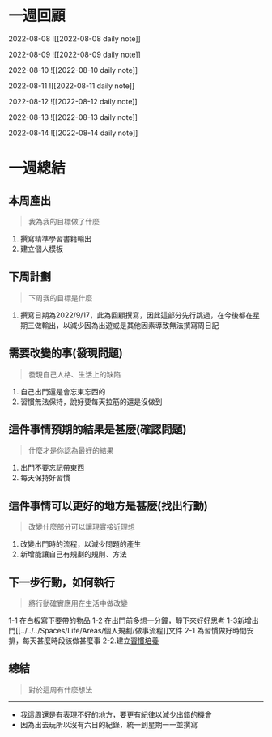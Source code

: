 # 一週回顧

2022-08-08
![[2022-08-08 daily note]]

2022-08-09
![[2022-08-09 daily note]]

2022-08-10
![[2022-08-10 daily note]]

2022-08-11
![[2022-08-11 daily note]]

2022-08-12
![[2022-08-12 daily note]]

2022-08-13
![[2022-08-13 daily note]]

2022-08-14
![[2022-08-14 daily note]]

# 一週總結

## 本周產出
>我為我的目標做了什麼
1. 撰寫精準學習書籍輸出
2. 建立個人模板

## 下周計劃
>下周我的目標是什麼
1. 撰寫日期為2022/9/17，此為回顧撰寫，因此這部分先行跳過，在今後都在星期三做輸出，以減少因為出遊或是其他因素導致無法撰寫周日記

## 需要改變的事(發現問題)
>發現自己人格、生活上的缺陷
1. 自己出門還是會忘東忘西的
2. 習慣無法保持，說好要每天拉筋的還是沒做到

## 這件事情預期的結果是甚麼(確認問題)
>什麼才是你認為最好的結果
1. 出門不要忘記帶東西
2. 每天保持好習慣

## 這件事情可以更好的地方是甚麼(找出行動)
>改變什麼部分可以讓現實接近理想

1. 改變出門時的流程，以減少問題的產生
2. 新增能讓自己有規劃的規則、方法

 ## 下一步行動，如何執行
>將行動確實應用在生活中做改變

1-1 在白板寫下要帶的物品
1-2 在出門前多想一分鐘，靜下來好好思考
1-3新增出門[[../../../Spaces/Life/Areas/個人規劃/做事流程]]文件
2-1 為習慣做好時間安排，每天甚麼時段該做甚麼事
2-2.建立[習慣培養](../../../Spaces/Life/Areas/個人規劃/習慣培養.md)

## 總結
>對於這周有什麼想法
---

- 我這周還是有表現不好的地方，要更有紀律以減少出錯的機會
- 因為出去玩所以沒有六日的紀錄，統一到星期一一並撰寫

